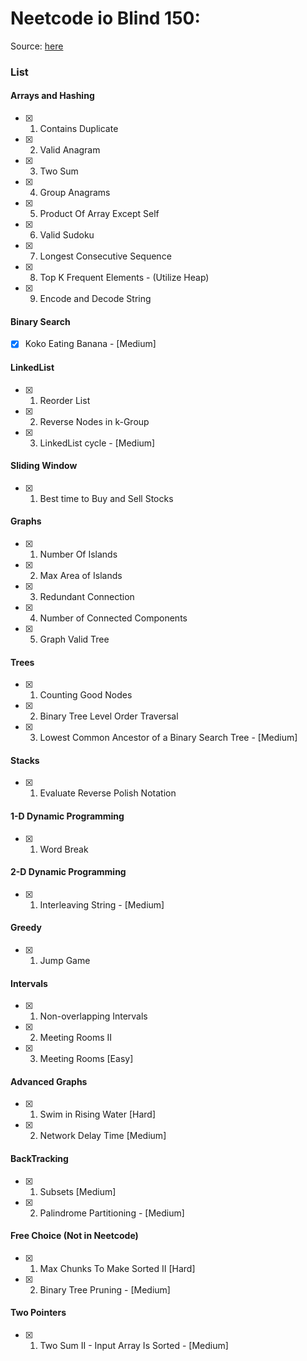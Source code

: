 # Neetcode io Blind 150: 
Source: [here](https://neetcode.io/practice)

### List

#### Arrays and Hashing
- [x] 1. Contains Duplicate
- [x] 2. Valid Anagram
- [x] 3. Two Sum
- [x] 4. Group Anagrams
- [x] 5. Product Of Array Except Self
- [x] 6. Valid Sudoku
- [x] 7. Longest Consecutive Sequence
- [x] 8. Top K Frequent Elements - (Utilize Heap)
- [x] 9. Encode and Decode String

#### Binary Search
- [x] Koko Eating Banana - [Medium]

#### LinkedList
- [x] 1. Reorder List
- [x] 2. Reverse Nodes in k-Group
- [x] 3. LinkedList cycle - [Medium]

#### Sliding Window
- [x] 1. Best time to Buy and Sell Stocks


#### Graphs
- [x] 1. Number Of Islands
- [x] 2. Max Area of Islands
- [x] 3. Redundant Connection
- [x] 4. Number of Connected Components
- [x] 5. Graph Valid Tree


#### Trees
- [x] 1. Counting Good Nodes
- [x] 2. Binary Tree Level Order Traversal
- [x] 3. Lowest Common Ancestor of a Binary Search Tree - [Medium]


#### Stacks
- [x] 1. Evaluate Reverse Polish Notation


#### 1-D Dynamic Programming
- [x] 1. Word Break

#### 2-D Dynamic Programming
- [x] 1. Interleaving String - [Medium]

#### Greedy
- [x] 1. Jump Game


#### Intervals
- [x] 1. Non-overlapping Intervals
- [x] 2. Meeting Rooms II
- [x] 3. Meeting Rooms [Easy]


#### Advanced Graphs
- [x] 1. Swim in Rising Water [Hard]
- [x] 2. Network Delay Time [Medium]


#### BackTracking
- [x] 1. Subsets [Medium]
- [x] 2. Palindrome Partitioning - [Medium]


#### Free Choice (Not in Neetcode)
- [x] 1. Max Chunks To Make Sorted II [Hard]
- [x] 2. Binary Tree Pruning - [Medium]

#### Two Pointers
- [x] 1. Two Sum II - Input Array Is Sorted - [Medium]

